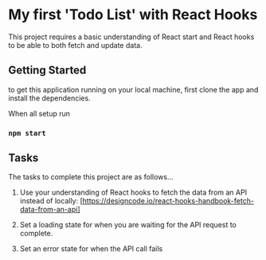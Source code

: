 # My first 'Todo List' with React Hooks

This project requires a basic understanding of React start and React hooks to be able to both fetch and update data.

## Getting Started

to get this application running on your local machine, first clone the app and install the dependencies.

When all setup run

### `npm start`

## Tasks

The tasks to complete this project are as follows...

1. Use your understanding of React hooks to fetch the data from an API instead of locally: [https://designcode.io/react-hooks-handbook-fetch-data-from-an-api]

2. Set a loading state for when you are waiting for the API request to complete.

3. Set an error state for when the API call fails

